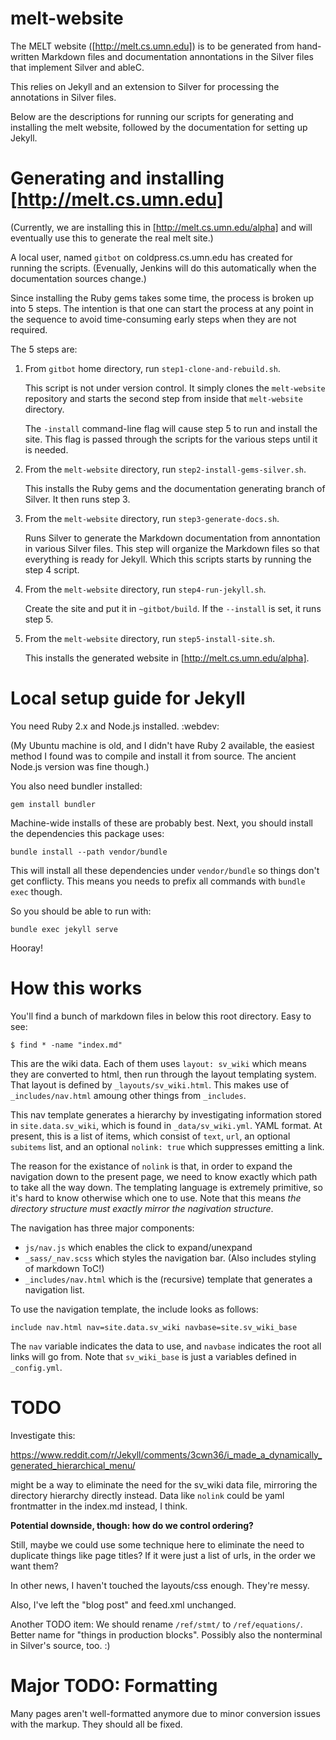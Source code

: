# melt-website

The MELT website ([http://melt.cs.umn.edu]) is to be generated from
hand-written Markdown files and documentation annontations in the
Silver files that implement Silver and ableC.

This relies on Jekyll and an extension to Silver for processing the
annotations in Silver files.  

Below are the descriptions for running our scripts for generating and
installing the melt website, followed by the documentation for setting
up Jekyll.

# Generating and installing [http://melt.cs.umn.edu]

(Currently, we are installing this in [http://melt.cs.umn.edu/alpha]
and will eventually use this to generate the real melt site.)

A local user, named ``gitbot`` on coldpress.cs.umn.edu has created for
running the scripts.  (Evenually, Jenkins will do this automatically
when the documentation sources change.)

Since installing the Ruby gems takes some time, the process is broken
up into 5 steps.  The intention is that one can start the process at
any point in the sequence to avoid time-consuming early steps when
they are not required.

The 5 steps are:

1. From ``gitbot`` home directory, run ``step1-clone-and-rebuild.sh``.

   This script is not under version control.  It simply clones the
   ``melt-website`` repository and starts the second step from inside
   that ``melt-website`` directory.

   The ``-install`` command-line flag will cause step 5 to run and
   install the site.  This flag is passed through the scripts for the
   various steps until it is needed.

2. From the ``melt-website`` directory, run ``step2-install-gems-silver.sh``. 

   This installs the Ruby gems and the documentation generating branch
   of Silver.  It then runs step 3.

3. From the ``melt-website`` directory, run ``step3-generate-docs.sh``. 

   Runs Silver to generate the Markdown documentation from annontation
   in various Silver files.  This step will organize the Markdown
   files so that everything is ready for Jekyll.  Which this scripts
   starts by running the step 4 script.

4. From the ``melt-website`` directory, run ``step4-run-jekyll.sh``. 

   Create the site and put it in ``~gitbot/build``.  If the
   ``--install`` is set, it runs step 5.

5. From the ``melt-website`` directory, run ``step5-install-site.sh``. 

   This installs the generated website in
   [http://melt.cs.umn.edu/alpha].  

  

# Local setup guide for Jekyll

You need Ruby 2.x and Node.js installed. :webdev:

(My Ubuntu machine is old, and I didn't have Ruby 2 available, the easiest method I found was to compile and install it from source. The ancient Node.js version was fine though.)

You also need bundler installed:

    gem install bundler

Machine-wide installs of these are probably best. Next, you should install the dependencies this package uses:

    bundle install --path vendor/bundle

This will install all these dependencies under `vendor/bundle` so things don't get conflicty. This means you needs to prefix all commands with `bundle exec` though.

So you should be able to run with:

    bundle exec jekyll serve

Hooray!

# How this works

You'll find a bunch of markdown files in below this root directory. Easy to see:

    $ find * -name "index.md"

This are the wiki data. Each of them uses `layout: sv_wiki` which means they are converted to html, then run through the layout templating system. That layout is defined by `_layouts/sv_wiki.html`. This makes use of `_includes/nav.html` amoung other things from `_includes`.

This nav template generates a hierarchy by investigating information stored in `site.data.sv_wiki`, which is found in `_data/sv_wiki.yml`. YAML format. At present, this is a list of items, which consist of `text`, `url`, an optional `subitems` list, and an optional `nolink: true` which suppresses emitting a link.

The reason for the existance of `nolink` is that, in order to expand the navigation down to the present page, we need to know exactly which path to take all the way down. The templating language is extremely primitive, so it's hard to know otherwise which one to use. Note that this means *the directory structure must exactly mirror the nagivation structure*.

The navigation has three major components:

* `js/nav.js` which enables the click to expand/unexpand
* `_sass/_nav.scss` which styles the navigation bar. (Also includes styling of markdown ToC!)
* `_includes/nav.html` which is the (recursive) template that generates a navigation list.

To use the navigation template, the include looks as follows:

    include nav.html nav=site.data.sv_wiki navbase=site.sv_wiki_base

The `nav` variable indicates the data to use, and `navbase` indicates the root all links will go from. Note that `sv_wiki_base` is just a variables defined in `_config.yml`.

# TODO

Investigate this:

https://www.reddit.com/r/Jekyll/comments/3cwn36/i_made_a_dynamically_generated_hierarchical_menu/

might be a way to eliminate the need for the sv_wiki data file, mirroring the directory hierarchy directly instead. Data like `nolink` could be yaml frontmatter in the index.md instead, I think.

**Potential downside, though: how do we control ordering?**

Still, maybe we could use some technique here to eliminate the need to duplicate things like page titles? If it were just a list of urls, in the order we want them?


In other news, I haven't touched the layouts/css enough. They're messy.

Also, I've left the "blog post" and feed.xml unchanged.

Another TODO item: We should rename `/ref/stmt/` to `/ref/equations/`. Better name for "things in production blocks". Possibly also the nonterminal in Silver's source, too. :)


# Major TODO: Formatting

Many pages aren't well-formatted anymore due to minor conversion issues with the markup. They should all be fixed.

